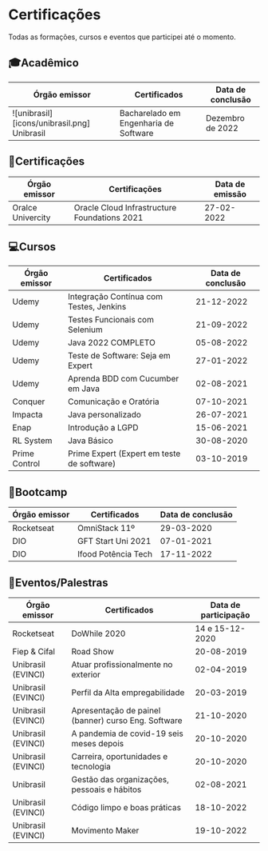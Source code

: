 # Certificações
Todas as formações, cursos e eventos que participei até o momento.

## 🎓Acadêmico
| Órgão emissor | Certificados           | Data de conclusão |
| ------------- | ---------------------- | ----------------- |
|![unibrasil][icons/unibrasil.png] Unibrasil     | Bacharelado em Engenharia de Software | Dezembro de 2022 


## 📜Certificações
| Órgão emissor     | Certificações                                | Data de emissão |
| ----------------- | -------------------------------------------- | --------------- |
| Oralce Univercity | Oracle Cloud Infrastructure Foundations 2021 | 27-02-2022


## 💻Cursos
| Órgão emissor | Certificados                               | Data de conclusão |
| ------------- | ------------------------------------------ | ----------------- |
| Udemy         | Integração Contínua com Testes, Jenkins    | 21-12-2022        |
| Udemy         | Testes Funcionais com Selenium             | 21-09-2022        |
| Udemy         | Java 2022 COMPLETO                         | 05-08-2022        |
| Udemy         | Teste de Software: Seja em Expert          | 27-01-2022        |
| Udemy         | Aprenda BDD com Cucumber em Java           | 02-08-2021        |
| Conquer       | Comunicação e Oratória                     | 07-10-2021        |
| Impacta       | Java personalizado                         | 26-07-2021        |
| Enap          | Introdução a LGPD                          | 15-06-2021        |
| RL System     | Java Básico                                | 30-08-2020        |
| Prime Control | Prime Expert (Expert em teste de software) | 03-10-2019


## 🚀Bootcamp
| Órgão  emissor | Certificados        | Data de conclusão |
| -------------- | ------------------- | ----------------- |
| Rocketseat     | OmniStack 11º       | 29-03-2020        |
| DIO            | GFT Start Uni 2021  | 07-01-2021        |
| DIO            | Ifood Potência Tech | 17-11-2022


## 💬Eventos/Palestras
| Órgão emissor      | Certificados                                        | Data de participação |
| ------------------ | --------------------------------------------------- | -------------------- |
| Rocketseat         | DoWhile 2020                                        | 14 e 15-12-2020      |
| Fiep & Cifal       | Road Show                                           | 20-08-2019           |
| Unibrasil (EVINCI) | Atuar profissionalmente no exterior                 | 02-04-2019           |
| Unibrasil (EVINCI) | Perfil da Alta empregabilidade                      | 20-03-2019           |
| Unibrasil (EVINCI) | Apresentação de painel (banner) curso Eng. Software | 21-10-2020           |
| Unibrasil (EVINCI) | A pandemia de covid-19 seis meses depois            | 20-10-2020           |
| Unibrasil (EVINCI) | Carreira, oportunidades e tecnologia                | 20-10-2020           |
| Unibrasil          | Gestão das organizações, pessoais e hábitos         | 02-08-2021           |
| Unibrasil (EVINCI) | Código limpo e boas práticas                        | 18-10-2022           |
| Unibrasil (EVINCI) | Movimento Maker                                     | 19-10-2022           |


